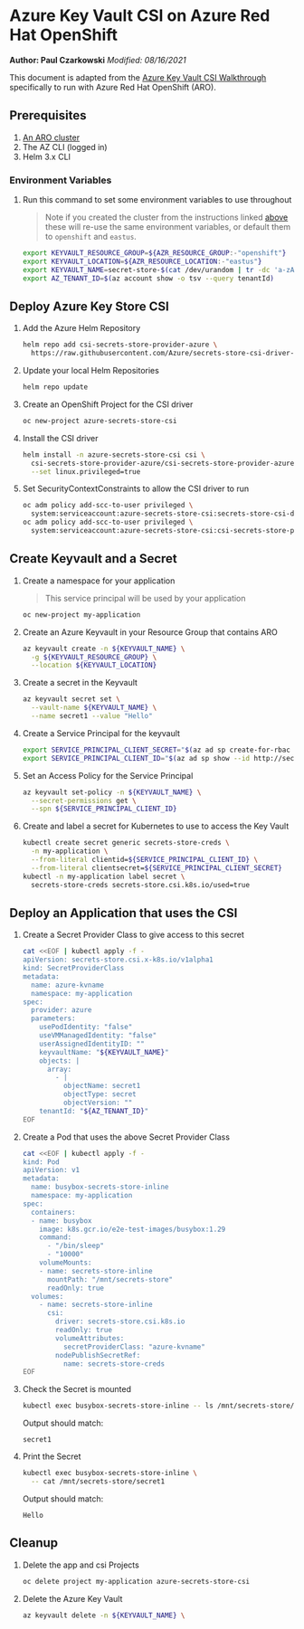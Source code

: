 # Azure Key Vault CSI on Azure Red Hat OpenShift

**Author: Paul Czarkowski**
*Modified: 08/16/2021*

This document is adapted from the [Azure Key Vault CSI Walkthrough](https://azure.github.io/secrets-store-csi-driver-provider-azure/demos/standard-walkthrough/) specifically to run with Azure Red Hat OpenShift (ARO).

## Prerequisites

1. [An ARO cluster](/docs/quickstart-aro)
2. The AZ CLI (logged in)
3. Helm 3.x CLI

### Environment Variables

1. Run this command to set some environment variables to use throughout

    > Note if you created the cluster from the instructions linked [above](/docs/quickstart-aro) these will re-use the same environment variables, or default them to `openshift` and `eastus`.

    ```bash
    export KEYVAULT_RESOURCE_GROUP=${AZR_RESOURCE_GROUP:-"openshift"}
    export KEYVAULT_LOCATION=${AZR_RESOURCE_LOCATION:-"eastus"}
    export KEYVAULT_NAME=secret-store-$(cat /dev/urandom | tr -dc 'a-zA-Z0-9' | fold -w 10 | head -n 1)
    export AZ_TENANT_ID=$(az account show -o tsv --query tenantId)
    ```

## Deploy Azure Key Store CSI

1. Add the Azure Helm Repository

    ```bash
    helm repo add csi-secrets-store-provider-azure \
      https://raw.githubusercontent.com/Azure/secrets-store-csi-driver-provider-azure/master/charts
    ```

1. Update your local Helm Repositories

    ```bash
    helm repo update
    ```

1. Create an OpenShift Project for the CSI driver

    ```bash
    oc new-project azure-secrets-store-csi
    ```


1. Install the CSI driver

    ```bash
    helm install -n azure-secrets-store-csi csi \
      csi-secrets-store-provider-azure/csi-secrets-store-provider-azure \
      --set linux.privileged=true
    ```

1. Set SecurityContextConstraints to allow the CSI driver to run

    ```bash
    oc adm policy add-scc-to-user privileged \
      system:serviceaccount:azure-secrets-store-csi:secrets-store-csi-driver
    oc adm policy add-scc-to-user privileged \
      system:serviceaccount:azure-secrets-store-csi:csi-secrets-store-provider-azure
    ```

## Create Keyvault and a Secret

1. Create a namespace for your application

    > This service principal will be used by your application

    ```bash
    oc new-project my-application
    ```

1. Create an Azure Keyvault in your Resource Group that contains ARO

    ```bash
    az keyvault create -n ${KEYVAULT_NAME} \
      -g ${KEYVAULT_RESOURCE_GROUP} \
      --location ${KEYVAULT_LOCATION}
    ```

1. Create a secret in the Keyvault

    ```bash
    az keyvault secret set \
      --vault-name ${KEYVAULT_NAME} \
      --name secret1 --value "Hello"
    ```

1. Create a Service Principal for the keyvault

    ```bash
    export SERVICE_PRINCIPAL_CLIENT_SECRET="$(az ad sp create-for-rbac --skip-assignment --name http://secrets-store-test --query 'password' -otsv)"
    export SERVICE_PRINCIPAL_CLIENT_ID="$(az ad sp show --id http://secrets-store-test --query 'appId' -otsv)"
    ```

1. Set an Access Policy for the Service Principal

    ```bash
    az keyvault set-policy -n ${KEYVAULT_NAME} \
      --secret-permissions get \
      --spn ${SERVICE_PRINCIPAL_CLIENT_ID}
    ```

1. Create and label a secret for Kubernetes to use to access the Key Vault

    ```bash
    kubectl create secret generic secrets-store-creds \
      -n my-application \
      --from-literal clientid=${SERVICE_PRINCIPAL_CLIENT_ID} \
      --from-literal clientsecret=${SERVICE_PRINCIPAL_CLIENT_SECRET}
    kubectl -n my-application label secret \
      secrets-store-creds secrets-store.csi.k8s.io/used=true
    ```

## Deploy an Application that uses the CSI

1. Create a Secret Provider Class to give access to this secret

    ```bash
    cat <<EOF | kubectl apply -f -
    apiVersion: secrets-store.csi.x-k8s.io/v1alpha1
    kind: SecretProviderClass
    metadata:
      name: azure-kvname
      namespace: my-application
    spec:
      provider: azure
      parameters:
        usePodIdentity: "false"
        useVMManagedIdentity: "false"
        userAssignedIdentityID: ""
        keyvaultName: "${KEYVAULT_NAME}"
        objects: |
          array:
            - |
              objectName: secret1
              objectType: secret
              objectVersion: ""
        tenantId: "${AZ_TENANT_ID}"
    EOF
    ```

1. Create a Pod that uses the above Secret Provider Class

    ```bash
    cat <<EOF | kubectl apply -f -
    kind: Pod
    apiVersion: v1
    metadata:
      name: busybox-secrets-store-inline
      namespace: my-application
    spec:
      containers:
      - name: busybox
        image: k8s.gcr.io/e2e-test-images/busybox:1.29
        command:
          - "/bin/sleep"
          - "10000"
        volumeMounts:
        - name: secrets-store-inline
          mountPath: "/mnt/secrets-store"
          readOnly: true
      volumes:
        - name: secrets-store-inline
          csi:
            driver: secrets-store.csi.k8s.io
            readOnly: true
            volumeAttributes:
              secretProviderClass: "azure-kvname"
            nodePublishSecretRef:
              name: secrets-store-creds
    EOF
    ```

1. Check the Secret is mounted

    ```bash
    kubectl exec busybox-secrets-store-inline -- ls /mnt/secrets-store/
    ```

    Output should match:

    ```
    secret1
    ```

1. Print the Secret

    ```bash
    kubectl exec busybox-secrets-store-inline \
      -- cat /mnt/secrets-store/secret1
    ```

    Output should match:

    ```
    Hello
    ```

## Cleanup

1. Delete the app and csi Projects

    ```bash
    oc delete project my-application azure-secrets-store-csi
    ```

1. Delete the Azure Key Vault

    ```bash
    az keyvault delete -n ${KEYVAULT_NAME} \
    ```
